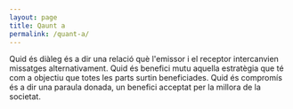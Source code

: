 ```yaml
---
layout: page
title: Qaunt a
permalink: /quant-a/
---
```


<amp-img width="600" height="300" layout="responsive" src="/assets/images/logo-quid-about.png"></amp-img>

Quid és diàleg és a dir una relació què l'emissor i el receptor intercanvien missatges alternativament. Quid és benefici mutu aquella estratègia que té com a objectiu que totes les parts surtin beneficiades. Quid és compromís  és a dir  una paraula donada, un benefici acceptat per la millora de la societat.

